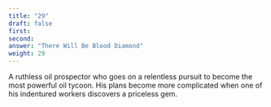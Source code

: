 ```yaml
---
title: "29"
draft: false
first: 
second:
answer: "There Will Be Blood Diamond"
weight: 29
---
```

A ruthless oil prospector who goes on a relentless pursuit to become the most powerful oil tycoon. His plans become more complicated when one of his indentured workers discovers a priceless gem.